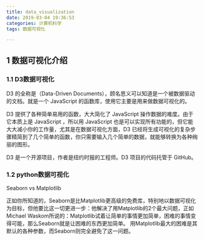 ```yaml
---
title: data_visualization
date: 2019-03-04 19:36:53
categories: 计算机科学
tags: 数据可视化

---
```


## 1 数据可视化介绍


### 1.1 D3数据可视化

D3 的全称是（Data-Driven Documents），顾名思义可以知道是一个被数据驱动的文档。就是一个 JavaScript 的函数库，使用它主要是用来做数据可视化的。

D3 提供了各种简单易用的函数，大大简化了 JavaScript 操作数据的难度。由于它本质上是 JavaScript ，所以用 JavaScript 也是可以实现所有功能的，但它能大大减小你的工作量，尤其是在数据可视化方面，D3 已经将生成可视化的复杂步骤精简到了几个简单的函数，你只需要输入几个简单的数据，就能够转换为各种绚丽的图形。

D3 是一个开源项目，作者是纽约时报的工程师。D3 项目的代码托管于 GitHub。



### 1.2 python数据可视化

Seaborn vs Matplotlib

正如你所知道的，Seaborn是比Matplotlib更高级的免费库，特别地以数据可视化为目标，但他要比这一切更进一步：他解决了用Matplotlib的2个最大问题，正如Michael Waskom所说的：Matplotlib试着让简单的事情更加简单，困难的事情变得可能，那么Seaborn就是让困难的东西更加简单。
用Matplotlib最大的困难是其默认的各种参数，而Seaborn则完全避免了这一问题。


